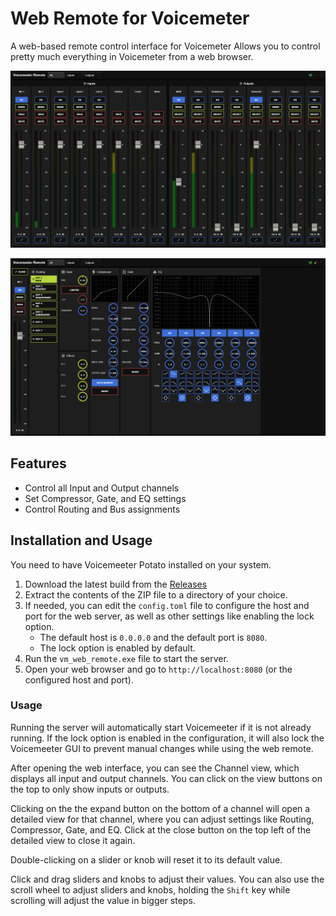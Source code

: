 # Web Remote for Voicemeter

A web-based remote control interface for Voicemeter
Allows you to control pretty much everything in Voicemeter from a web browser.

![Screenshot of the Channels](/images/screenshot_channels.png)

![Screenshot of the Detailed View](/images/screenshot_details.png)

## Features
- Control all Input and Output channels
- Set Compressor, Gate, and EQ settings
- Control Routing and Bus assignments

## Installation and Usage

You need to have Voicemeeter Potato installed on your system.

1. Download the latest build from the [Releases](https://github.com/Loewe111/voicemeeter-web-remote/releases)
2. Extract the contents of the ZIP file to a directory of your choice.
3. If needed, you can edit the `config.toml` file to configure the host and port for the web server, as well as other settings like enabling the lock option.
   - The default host is `0.0.0.0` and the default port is `8080`.
   - The lock option is enabled by default.
4. Run the `vm_web_remote.exe` file to start the server.
5. Open your web browser and go to `http://localhost:8080` (or the configured host and port).

### Usage

Running the server will automatically start Voicemeeter if it is not already running. If the lock option is enabled in the configuration, it will also lock the Voicemeeter GUI to prevent manual changes while using the web remote.

After opening the web interface, you can see the Channel view, which displays all input and output channels. You can click on the view buttons on the top to only show inputs or outputs.

Clicking on the the expand button on the bottom of a channel will open a detailed view for that channel, where you can adjust settings like Routing, Compressor, Gate, and EQ.
Click at the close button on the top left of the detailed view to close it again.

Double-clicking on a slider or knob will reset it to its default value.

Click and drag sliders and knobs to adjust their values. You can also use the scroll wheel to adjust sliders and knobs, holding the `Shift` key while scrolling will adjust the value in bigger steps.